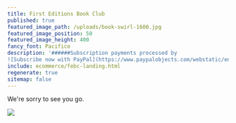 ```yaml
---
title: First Editions Book Club
published: true
featured_image_path: /uploads/book-swirl-1600.jpg
featured_image_position: 50
featured_image_height: 400
fancy_font: Pacifico
description: '######Subscription payments processed by
![Subscribe now with PayPal](https://www.paypalobjects.com/webstatic/en_US/logo/pp_cc_mark_74x46.png)'
include: ecommerce/febc-landing.html
regenerate: true
sitemap: false
---
```


We're sorry to see you go.


<A HREF="https://www.paypal.com/cgi-bin/webscr?cmd=_subscr-find&alias=RXNARXPWU6B7U">
<IMG SRC="https://www.paypalobjects.com/en_US/i/btn/btn_unsubscribe_LG.gif" BORDER="0">
</A>
